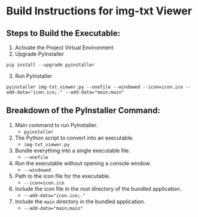 # Build Instructions for img-txt Viewer

## Steps to Build the Executable:

1. Activate the Project Virtual Environment
2. Upgrade PyInstaller
```
pip install --upgrade pyinstaller
```
3. Run PyInstaller
```
pyinstaller img-txt_viewer.py --onefile --windowed --icon=icon.ico --add-data="icon.ico;." --add-data="main;main"
```

## Breakdown of the PyInstaller Command:

1. Main command to run PyInstaller.
   - `pyinstaller`
2. The Python script to convert into an executable.
   - `img-txt_viewer.py`
3. Bundle everything into a single executable file.
   - `--onefile`
4. Run the executable without opening a console window.
   - `--windowed`
5. Path to the icon file for the executable.
    - `--icon=icon.ico`
6. Include the icon file in the root directory of the bundled application.
   - `--add-data="icon.ico;."`
7. Include the `main` directory in the bundled application.
   - `--add-data="main;main"`
